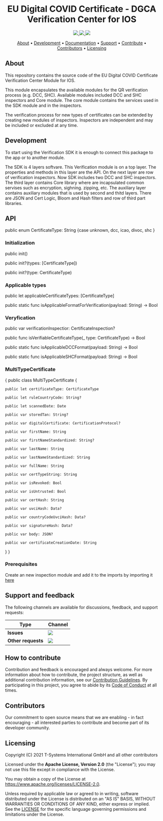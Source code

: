 <h1 align="center">
   EU Digital COVID Certificate - DGCA Verification Center for IOS
</h1>

<p align="center">
  <a href="/../../commits/" title="Last Commit">
    <img src="https://img.shields.io/github/last-commit/eu-digital-green-certificates/dgca-verification-center-ios?style=flat">
  </a>
  <a href="/../../issues" title="Open Issues">
    <img src="https://img.shields.io/github/issues/eu-digital-green-certificates/dgca-verification-center-ios?style=flat">
  </a>
  <a href="./LICENSE" title="License">
    <img src="https://img.shields.io/badge/License-Apache%202.0-green.svg?style=flat">
  </a>
</p>

<p align="center">
  <a href="#about">About</a> •
  <a href="#development">Development</a> •
  <a href="#documentation">Documentation</a> •
  <a href="#support-and-feedback">Support</a> •
  <a href="#how-to-contribute">Contribute</a> •
  <a href="#contributors">Contributors</a> •
  <a href="#licensing">Licensing</a>
</p>

## About

This repository contains the source code of the EU Digital COVID Certificate Verification Center Module for IOS. 

This module encapsulates the available modules for the QR verification process (e.g. DCC, SHC). Available modules included DCC and SHC inspectors and Core module. The core module contains the services used in the SDK module and in the inspectors.

The verification process for new types of certificates can be extended by creating new modules of inspectors. Inspectors are independent and may be included or excluded at any time.

## Development
To start using the Verification SDK it is enough to connect this package to the app or to another module.

The SDK is 4 layers softvare.
This Verification module is on a top layer. The properties and methods in this layer are the API.
On the next layer are row of verification inspectors. Now SDK includes two DCC and SHC inspectors.
The third layer contains Core library where are incapsulated common servises such as encryption, sighning. zipping, etc.
The auxiliary layer contains auxiliary modules that is used by second and thitd layers. There are JSON and Cert Logic, Bloom and Hash filters and row of third part libraries.

## API 
   public enum CertificateType: String {case unknown, dcc, icao, divoc, shc }

### Initialization

   public init()

   public init?(types: [CertificateType])

   public init?(type: CertificateType)

### Applicable types

   public let applicableCertificateTypes: [CertificateType]

   public static func isApplicableFormatForVerification(payload: String) -> Bool
   
### Veryfication
   
   public var verificationInspectior: CertificateInspection?
   
   public func isVerifiableCertificateType(_ type: CertificateType) -> Bool

   public static func isApplicableDCCFormat(payload: String) -> Bool
   
   public static func isApplicableSHCFormat(payload: String) -> Bool
   
### MultiTypeCertificate

{
public class MultiTypeCertificate {

    public let certificateType: CertificateType
    
    public let ruleCountryCode: String?
    
    public let scannedDate: Date
    
    public var storedTan: String?
    
    public var digitalCertificate: CertificationProtocol?
    
    public var firstName: String 
    
    public var firstNameStandardized: String? 
    
    public var lastName: String 
    
    public var lastNameStandardized: String 

    public var fullName: String 
    
    public var certTypeString: String

    public var isRevoked: Bool 
    
    public var isUntrusted: Bool 

    public var certHash: String 
    
    public var uvciHash: Data? 
    
    public var countryCodeUvciHash: Data?
    
    public var signatureHash: Data? 
    
    public var body: JSON? 

    public var certificateCreationDate: String 
    
 }
 }
### Prerequisites

Create an new inspection module and add it to the imports by importing it [here](https://github.com/eu-digital-green-certificates/dgca-verification-center-ios/blob/main/Sources/DGCVerificationCenter/DGCVerificationCenter.swift#L66)

## Support and feedback

The following channels are available for discussions, feedback, and support requests:

| Type                     | Channel                                                |
| ------------------------ | ------------------------------------------------------ |
| **Issues**    | <a href="/../../issues" title="Open Issues"><img src="https://img.shields.io/github/issues/eu-digital-green-certificates/dgc-certlogic-android?style=flat"></a>  |
| **Other requests**    | <a href="mailto:opensource@telekom.de" title="Email DGC Team"><img src="https://img.shields.io/badge/email-DGC%20team-green?logo=mail.ru&style=flat-square&logoColor=white"></a>   |

## How to contribute  

Contribution and feedback is encouraged and always welcome. For more information about how to contribute, the project structure, 
as well as additional contribution information, see our [Contribution Guidelines](./CONTRIBUTING.md). By participating in this 
project, you agree to abide by its [Code of Conduct](./CODE_OF_CONDUCT.md) at all times.

## Contributors  

Our commitment to open source means that we are enabling - in fact encouraging - all interested parties to contribute and become part of its developer community.

## Licensing

Copyright (C) 2021 T-Systems International GmbH and all other contributors

Licensed under the **Apache License, Version 2.0** (the "License"); you may not use this file except in compliance with the License.

You may obtain a copy of the License at https://www.apache.org/licenses/LICENSE-2.0.

Unless required by applicable law or agreed to in writing, software distributed under the License is distributed on an "AS IS" 
BASIS, WITHOUT WARRANTIES OR CONDITIONS OF ANY KIND, either express or implied. See the [LICENSE](./LICENSE) for the specific 
language governing permissions and limitations under the License.
